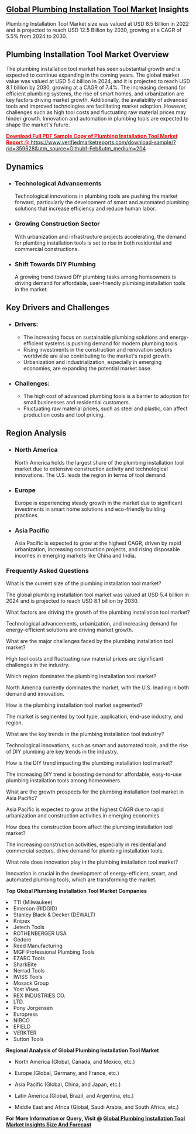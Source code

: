 <h2><a href="https://www.verifiedmarketreports.com/download-sample/?rid=359628&amp;utm_source=Githubf&amp;utm_medium=204" target="_blank">Global Plumbing Installation Tool Market</a> Insights</h2><p>Plumbing Installation Tool Market size was valued at USD 8.5 Billion in 2022 and is projected to reach USD 12.5 Billion by 2030, growing at a CAGR of 5.5% from 2024 to 2030.</p><p><h2>Plumbing Installation Tool Market Overview</h2> <p>The plumbing installation tool market has seen substantial growth and is expected to continue expanding in the coming years. The global market value was valued at USD 5.4 billion in 2024, and it is projected to reach USD 8.1 billion by 2030, growing at a CAGR of 7.4%. The increasing demand for efficient plumbing systems, the rise of smart homes, and urbanization are key factors driving market growth. Additionally, the availability of advanced tools and improved technologies are facilitating market adoption. However, challenges such as high tool costs and fluctuating raw material prices may hinder growth. Innovation and automation in plumbing tools are expected to shape the market's future. <a href="#"><p><span class=""><span style="color: #ff0000;"><strong>Download Full PDF Sample Copy of Plumbing Installation Tool Market Report</strong> @ </span><a href="https://www.verifiedmarketreports.com/download-sample/?rid=359628&amp;utm_source=Githubf-Feb&amp;utm_medium=204" target="_blank">https://www.verifiedmarketreports.com/download-sample/?rid=359628&amp;utm_source=Githubf-Feb&amp;utm_medium=204</a></span></p></a></p> <h2>Dynamics</h2> <ul> <li><h3>Technological Advancements</h3> Technological innovations in plumbing tools are pushing the market forward, particularly the development of smart and automated plumbing solutions that increase efficiency and reduce human labor.</li> <li><h3>Growing Construction Sector</h3> With urbanization and infrastructure projects accelerating, the demand for plumbing installation tools is set to rise in both residential and commercial constructions.</li> <li><h3>Shift Towards DIY Plumbing</h3> A growing trend toward DIY plumbing tasks among homeowners is driving demand for affordable, user-friendly plumbing installation tools in the market.</li> </ul> <h2>Key Drivers and Challenges</h2> <ul> <li><h3>Drivers:</h3> <ul> <li>The increasing focus on sustainable plumbing solutions and energy-efficient systems is pushing demand for modern plumbing tools.</li> <li>Rising investments in the construction and renovation sectors worldwide are also contributing to the market's rapid growth.</li> <li>Urbanization and industrialization, especially in emerging economies, are expanding the potential market base.</li> </ul> </li> <li><h3>Challenges:</h3> <ul> <li>The high cost of advanced plumbing tools is a barrier to adoption for small businesses and residential customers.</li> <li>Fluctuating raw material prices, such as steel and plastic, can affect production costs and tool pricing.</li> </ul> </li> </ul> <h2>Region Analysis</h2> <ul> <li><h3>North America</h3> North America holds the largest share of the plumbing installation tool market due to extensive construction activity and technological innovations. The U.S. leads the region in terms of tool demand.</li> <li><h3>Europe</h3> Europe is experiencing steady growth in the market due to significant investments in smart home solutions and eco-friendly building practices.</li> <li><h3>Asia Pacific</h3> Asia Pacific is expected to grow at the highest CAGR, driven by rapid urbanization, increasing construction projects, and rising disposable incomes in emerging markets like China and India.</li> </ul> <h3>Frequently Asked Questions</h3> <p>What is the current size of the plumbing installation tool market?</p> <p>The global plumbing installation tool market was valued at USD 5.4 billion in 2024 and is projected to reach USD 8.1 billion by 2030.</p> <p>What factors are driving the growth of the plumbing installation tool market?</p> <p>Technological advancements, urbanization, and increasing demand for energy-efficient solutions are driving market growth.</p> <p>What are the major challenges faced by the plumbing installation tool market?</p> <p>High tool costs and fluctuating raw material prices are significant challenges in the industry.</p> <p>Which region dominates the plumbing installation tool market?</p> <p>North America currently dominates the market, with the U.S. leading in both demand and innovation.</p> <p>How is the plumbing installation tool market segmented?</p> <p>The market is segmented by tool type, application, end-use industry, and region.</p> <p>What are the key trends in the plumbing installation tool industry?</p> <p>Technological innovations, such as smart and automated tools, and the rise of DIY plumbing are key trends in the industry.</p> <p>How is the DIY trend impacting the plumbing installation tool market?</p> <p>The increasing DIY trend is boosting demand for affordable, easy-to-use plumbing installation tools among homeowners.</p> <p>What are the growth prospects for the plumbing installation tool market in Asia Pacific?</p> <p>Asia Pacific is expected to grow at the highest CAGR due to rapid urbanization and construction activities in emerging economies.</p> <p>How does the construction boom affect the plumbing installation tool market?</p> <p>The increasing construction activities, especially in residential and commercial sectors, drive demand for plumbing installation tools.</p> <p>What role does innovation play in the plumbing installation tool market?</p> <p>Innovation is crucial in the development of energy-efficient, smart, and automated plumbing tools, which are transforming the market.</p> </p><p><strong>Top Global Plumbing Installation Tool Market Companies</strong></p><div data-test-id=""><p><li>TTI (Milwaukee)</li><li> Emerson (RIDGID)</li><li> Stanley Black & Decker (DEWALT)</li><li> Knipex</li><li> Jetech Tools</li><li> ROTHENBERGER USA</li><li> Gedore</li><li> Reed Manufacturing</li><li> MGF Professional Plumbing Tools</li><li> EZARC Tools</li><li> SharkBite</li><li> Nerrad Tools</li><li> IWISS Tools</li><li> Mosack Group</li><li> Yost Vises</li><li> REX INDUSTRIES CO.</li><li> LTD.</li><li> Pony Jorgensen</li><li> Europress</li><li> NIBCO</li><li> EFIELD</li><li> VERKTER</li><li> Sutton Tools</li></p><div><strong>Regional Analysis of&nbsp;Global Plumbing Installation Tool Market</strong></div><ul><li dir="ltr"><p dir="ltr">North America&nbsp;(Global, Canada, and Mexico, etc.)</p></li><li dir="ltr"><p dir="ltr">Europe (Global, Germany, and France, etc.)</p></li><li dir="ltr"><p dir="ltr">Asia Pacific&nbsp;(Global, China, and Japan, etc.)</p></li><li dir="ltr"><p dir="ltr">Latin America&nbsp;(Global, Brazil, and Argentina, etc.)</p></li><li dir="ltr">Middle East and Africa&nbsp;(Global, Saudi Arabia, and South Africa, etc.)</li></ul><p><strong>For More Information or Query, Visit @&nbsp;</strong><strong><a href="https://www.verifiedmarketreports.com/product/plumbing-installation-tool-market/?utm_source=Githubf&amp;utm_medium=204" target="_blank">Global Plumbing Installation Tool Market Insights Size And Forecast</a></strong></p></div>
